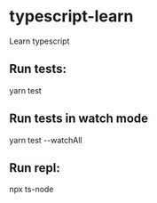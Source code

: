 # typescript-learn
Learn typescript

## Run tests:

yarn test


## Run tests in watch mode

yarn test --watchAll

## Run repl:

npx ts-node 